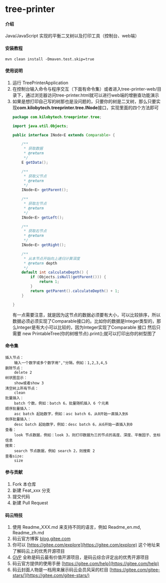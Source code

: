 # tree-printer

#### 介绍
Java/JavaScript 实现的平衡二叉树以及打印工具（控制台、web端）

#### 安装教程

    mvn clean install -Dmaven.test.skip=true

#### 使用说明

1.  运行 TreePrinterApplication
2.  在控制台输入命令与程序交互（下面有命令集）或者进入tree-printer-web/目录下，通过浏览器访问tree-printer.html就可以进行web端的增删查功能演示
3.  如果是想打印自己写的树那也是没问题的，只要你的树是二叉树，那么只要实现**com.kilobytech.treeprinter.tree.INode**接口，实现里面的四个方法即可
    ```java
    package com.kilobytech.treeprinter.tree;
    
    import java.util.Objects;
    
    public interface INode<E extends Comparable> {
    
        /**
         * 获取数据
         * @return
         */
        E getData();
    
        /**
         * 获取父节点
         * @return
         */
        INode<E> getParent();
    
        /**
         * 获取左节点
         * @return
         */
        INode<E> getLeft();
    
        /**
         * 获取右节点
         * @return
         */
        INode<E> getRight();
    
        /**
         * 从本节点开始向上递归计算深度
         * @return depth
         */
        default int calculateDepth() {
            if (Objects.isNull(getParent())) {
                return 1;
            }
            return getParent().calculateDepth() + 1;
        }
    
    }
    ```
    有一点需要注意，就是因为这节点的数据必须要有大小，可以比较排序，所以数据必须必须实现了Comparable接口的。比如你的数据是Integer类型的，那么Integer是有大小可以比较的，因为Integer实现了Comparable 接口
    然后只需要 new PrintableTree(你的树根节点).print();就可以打印出你的树型图了

#### 命令集
    插入节点：
        输入一个数字或多个数字用","分隔，例如：1,2,3,4,5
    删除节点：
        delete 2
    树状图显示：
        show或者show 3
    清空树上所有节点：
        clean
    批量插入：
        batch 个数，例如：batch 6，批量随机插入 6 个元素
    顺序批量插入：
        asc batch 起始数字，例如：asc batch 6，从0开始一直插入到6
    倒序批量插入：
        desc batch 起始数字，例如：desc batch 6，从6开始一直插入到0
    查看：   
        look 节点数据，例如：look 3，则打印数据为三的节点的高度、深度、平衡因子、坐标信息
    搜索：
        search 节点数据，例如 search 2，则搜索 2
    查看size:
        size
        
#### 参与贡献

1.  Fork 本仓库
2.  新建 Feat_xxx 分支
3.  提交代码
4.  新建 Pull Request


#### 码云特技

1.  使用 Readme\_XXX.md 来支持不同的语言，例如 Readme\_en.md, Readme\_zh.md
2.  码云官方博客 [blog.gitee.com](https://blog.gitee.com)
3.  你可以 [https://gitee.com/explore](https://gitee.com/explore) 这个地址来了解码云上的优秀开源项目
4.  [GVP](https://gitee.com/gvp) 全称是码云最有价值开源项目，是码云综合评定出的优秀开源项目
5.  码云官方提供的使用手册 [https://gitee.com/help](https://gitee.com/help)
6.  码云封面人物是一档用来展示码云会员风采的栏目 [https://gitee.com/gitee-stars/](https://gitee.com/gitee-stars/)
